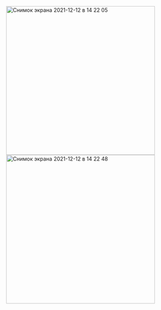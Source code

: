 <img width="400" alt="Снимок экрана 2021-12-12 в 14 22 05" src="https://user-images.githubusercontent.com/74120238/145708777-a24c6a3b-8a95-48f2-8e13-46d3ab2cc06b.png">
<img width="400" alt="Снимок экрана 2021-12-12 в 14 22 48" src="https://user-images.githubusercontent.com/74120238/145708786-c060bb9d-72e2-484e-be91-eadb6e54c6e0.png">

